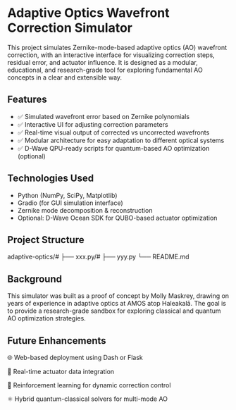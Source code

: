 # Adaptive Optics Wavefront Correction Simulator

This project simulates Zernike-mode-based adaptive optics (AO) wavefront correction, with an interactive interface for visualizing correction steps, residual error, and actuator influence. It is designed as a modular, educational, and research-grade tool for exploring fundamental AO concepts in a clear and extensible way.

## Features

- ✅ Simulated wavefront error based on Zernike polynomials  
- ✅ Interactive UI for adjusting correction parameters  
- ✅ Real-time visual output of corrected vs uncorrected wavefronts  
- ✅ Modular architecture for easy adaptation to different optical systems  
- ✅ D-Wave QPU-ready scripts for quantum-based AO optimization (optional)

## Technologies Used

- Python (NumPy, SciPy, Matplotlib)
- Gradio (for GUI simulation interface)
- Zernike mode decomposition & reconstruction
- Optional: D-Wave Ocean SDK for QUBO-based actuator optimization

## Project Structure

adaptive-optics/#
├── xxx.py/#
├── yyy.py
└── README.md


## Background
This simulator was built as a proof of concept by Molly Maskrey, drawing on years of experience in adaptive optics at AMOS atop Haleakalā. The goal is to provide a research-grade sandbox for exploring classical and quantum AO optimization strategies.

## Future Enhancements
🌐 Web-based deployment using Dash or Flask

📡 Real-time actuator data integration

🧠 Reinforcement learning for dynamic correction control

⚛️ Hybrid quantum-classical solvers for multi-mode AO




